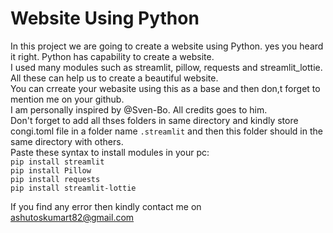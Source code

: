 # Website Using Python
In this project we are going to create a website using Python. yes you heard it right. Python has capability to create a website.  
I used many modules such as streamlit, pillow, requests and streamlit_lottie. All these can help us to create a beautiful website.  
You can crreate your webasite using this as a base and then don,t forget to mention me on your github.  
I am personally inspired by @Sven-Bo. All credits goes to him.  
Don't forget to add all thses folders in same directory and kindly store congi.toml file in a folder name ```.streamlit``` and then this folder should in the same directory with others.  
Paste these syntax to install modules in your pc:  
```pip install streamlit```  
```pip install Pillow```  
```pip install requests```  
```pip install streamlit-lottie```  
  
If you find any error then kindly contact me on ashutoskumart82@gmail.com
